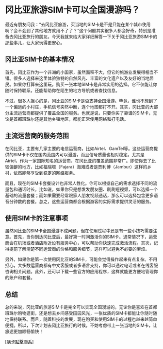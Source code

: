 # 冈比亚旅游SIM卡可以全国漫游吗？

最近有朋友问我：“去冈比亚旅游，买当地的SIM卡是不是只能在某个城市使用啊？会不会到了其他地方就用不了了？”这个问题其实很多人都会好奇，特别是准备去冈比亚旅行的朋友。今天我就来给大家详细解答一下关于冈比亚旅游SIM卡的那些事儿，让大家玩得更安心。

## 冈比亚SIM卡的基本情况

首先，冈比亚作为一个非洲的小国家，虽然面积不大，但它的旅游业发展得相当不错。很多人选择来这里体验独特的自然风光、丰富的文化遗产以及友好的当地居民。如果你打算来这里玩，购买一张本地SIM卡是非常实用的选择。它不仅能让你随时保持联系，还能帮助你在陌生的地方导航或者查找信息。

不过，很多人担心的是，冈比亚的SIM卡是否支持全国漫游。毕竟，谁也不想到了一个偏远的小村庄，手机信号突然中断，连个地图都打不开。其实，冈比亚的大部分主流运营商都提供了覆盖全国的服务。也就是说，只要你买了靠谱的SIM卡，无论是首都班珠尔还是其他乡镇地区，都能正常使用网络和打电话。

## 主流运营商的服务范围

在冈比亚，主要有几家主要的电信运营商，比如Airtel、GamTel等。这些运营商提供的SIM卡不仅在国内范围内可以漫游，而且信号质量也相对稳定。尤其是Airtel，作为一家国际知名的运营商，在冈比亚的覆盖范围非常广。即使你去了比较偏僻的地方，比如福瑞塔（Fajara）海滩或者是贾利博（Jambur）这样的乡村，依然能够享受到稳定的网络服务。

而且，现在的SIM卡套餐设计也非常人性化。你可以根据自己的需求选择不同的流量包和通话时长。比如说，如果你只是想发发朋友圈、刷刷短视频，可以选择一个基础的流量套餐；而如果需要经常跟家人朋友视频通话，那么可以选择包含更多语音分钟数的套餐。总之，这些运营商都会根据游客的实际需求提供灵活的服务。

## 使用SIM卡的注意事项

虽然冈比亚的SIM卡全国漫游不成问题，但在使用过程中还是有一些小技巧需要注意。首先，当你到达冈比亚后，最好第一时间激活你的SIM卡。通常情况下，运营商会在机场或者酒店附近设有服务中心，可以帮助你快速完成激活流程。其次，记得提前了解清楚不同运营商的价格和服务细节，这样可以避免不必要的麻烦。

另外，如果你是第一次使用冈比亚的SIM卡，可能会觉得操作起来有点复杂。不用担心，大多数运营商都有中文客服或者多语言支持，你可以通过电话或者在线客服咨询相关问题。此外，还可以下载一些官方的应用程序，这样就能更方便地管理你的账户和套餐。

## 总结

总的来说，冈比亚的旅游SIM卡是完全可以实现全国漫游的。无论你是喜欢在首都班珠尔购物逛街，还是想去乡间感受田园风光，一张优质的SIM卡都能让你随时随地保持联系。而且，随着科技的发展，现在购买和使用SIM卡的过程也越来越简单便捷。所以，下次计划去冈比亚旅行的时候，不妨考虑带上一张当地的SIM卡，让旅途更加顺畅愉快！

[[購卡點擊聯系](https://t.me/s/esim1088)]